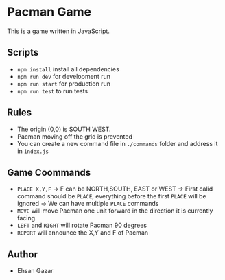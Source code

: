 # Pacman Game

This is a game written in JavaScript.

## Scripts

- `npm install` install all dependencies
- `npm run dev` for development run
- `npm run start` for production run
- `npm run test` to run tests

## Rules

- The origin (0,0) is SOUTH WEST.
- Pacman moving off the grid is prevented
- You can create a new command file in `./commands` folder and address it in `index.js`

## Game Coommands

- `PLACE X,Y,F`
  -> F can be NORTH,SOUTH, EAST or WEST
  -> First calid command should be `PLACE`, everything before the first `PLACE` will be ignored
  -> We can have multiple `PLACE` commands
- `MOVE` will move Pacman one unit forward in the direction it is currently facing.
- `LEFT` and `RIGHT` will rotate Pacman 90 degrees
- `REPORT` will announce the X,Y and F of Pacman

## Author

- Ehsan Gazar
